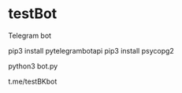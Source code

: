 # testBot
Telegram bot

pip3 install pytelegrambotapi
pip3 install psycopg2

python3 bot.py

t.me/testBKbot